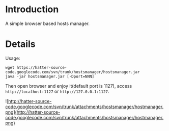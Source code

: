 # Introduction #

A simple browser based hosts manager.

# Details #

Usage:
```
wget https://hatter-source-code.googlecode.com/svn/trunk/hostsmanager/hostsmanager.jar
java -jar hostsmanager.jar [-Dport=NNN]
```

Then open browser and enjoy it(default port is 1127), access `http://localhost:1127` or `http://127.0.0.1:1127`.

![http://hatter-source-code.googlecode.com/svn/trunk/attachments/hostsmanager/hostmanager.png](http://hatter-source-code.googlecode.com/svn/trunk/attachments/hostsmanager/hostmanager.png)